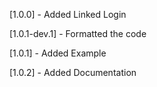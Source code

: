 
[1.0.0] - Added Linked Login

[1.0.1-dev.1] - Formatted the code

[1.0.1] - Added Example

[1.0.2] - Added Documentation
